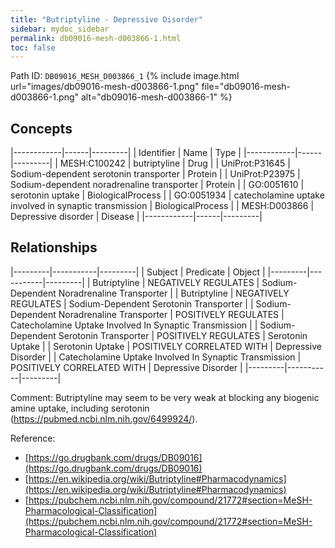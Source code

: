 ```yaml
---
title: "Butriptyline - Depressive Disorder"
sidebar: mydoc_sidebar
permalink: db09016-mesh-d003866-1.html
toc: false 
---
```



Path ID: `DB09016_MESH_D003866_1`
{% include image.html url="images/db09016-mesh-d003866-1.png" file="db09016-mesh-d003866-1.png" alt="db09016-mesh-d003866-1" %}

## Concepts

|------------|------|---------|
| Identifier | Name | Type    |
|------------|------|---------|
| MESH:C100242 | butriptyline | Drug |
| UniProt:P31645 | Sodium-dependent serotonin transporter | Protein |
| UniProt:P23975 | Sodium-dependent noradrenaline transporter | Protein |
| GO:0051610 | serotonin uptake | BiologicalProcess |
| GO:0051934 | catecholamine uptake involved in synaptic transmission | BiologicalProcess |
| MESH:D003866 | Depressive disorder | Disease |
|------------|------|---------|

## Relationships

|---------|-----------|---------|
| Subject | Predicate | Object  |
|---------|-----------|---------|
| Butriptyline | NEGATIVELY REGULATES | Sodium-Dependent Noradrenaline Transporter |
| Butriptyline | NEGATIVELY REGULATES | Sodium-Dependent Serotonin Transporter |
| Sodium-Dependent Noradrenaline Transporter | POSITIVELY REGULATES | Catecholamine Uptake Involved In Synaptic Transmission |
| Sodium-Dependent Serotonin Transporter | POSITIVELY REGULATES | Serotonin Uptake |
| Serotonin Uptake | POSITIVELY CORRELATED WITH | Depressive Disorder |
| Catecholamine Uptake Involved In Synaptic Transmission | POSITIVELY CORRELATED WITH | Depressive Disorder |
|---------|-----------|---------|

Comment: Butriptyline may seem to be very weak at blocking any biogenic amine uptake, including serotonin (https://pubmed.ncbi.nlm.nih.gov/6499924/).

Reference: 
  - [https://go.drugbank.com/drugs/DB09016](https://go.drugbank.com/drugs/DB09016)
  - [https://en.wikipedia.org/wiki/Butriptyline#Pharmacodynamics](https://en.wikipedia.org/wiki/Butriptyline#Pharmacodynamics)
  - [https://pubchem.ncbi.nlm.nih.gov/compound/21772#section=MeSH-Pharmacological-Classification](https://pubchem.ncbi.nlm.nih.gov/compound/21772#section=MeSH-Pharmacological-Classification)
